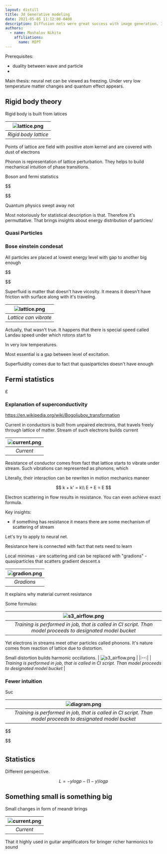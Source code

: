 ```yaml
---
layout: distill
title: 3d Generative modeling
date: 2021-05-05 11:12:00-0400  
description: Diffusion nets were great success with image generation. I'll make current  This overview will help you to formS
authors:
  - name: Mashalov Nikita  
    affiliations: 
      name: MIPT
---
```


Prerequisites:

- duality between wave and particle
-

Main thesis: neural net can be viewed as freezing. Under very low temperature matter changes and quantum effect appears. 

## Rigid body theory


Rigid body is built from latices

|![lattice.png](/assets/img/posts/quasi_particles/latice.excalidraw.png) |
|:--:|
| *Rigid body lattice* |

Points of lattice are field with positive atom kernel and are covered with dust of electrons

Phonon is representation of lattice perturbation. They helps to build mechanical intuition of phase transitions.




Boson and fermi statistics

$$
    
$$

Quantum physics swept away not


Most notoriously for statistical description is that. Therefore it's permuttative. That brings insights about energy distribution of particles/

### Quasi Particles

### Bose einstein condesat

All particles are placed at lowest energy level with gap to another big enough

$$

$$


Superfluid is matter that doesn't have vicosity. It means it doesn't have friction with surface along with it's traveling.

|![lattice.png](/assets/img/posts/quasi_particles/latice.excalidraw.png) |
|:--:|
| *Lattice can vibrate* |





Actually, that wasn't true. It happens that there is special speed called Landau speed under which rotons start to

In very low temperatures.

Most essential is a gap between level of excitation.





Superfluidity comes due to fact that quasiparticles doesn't have enough 


## Fermi statistics



£





### Explanation of superconductivity



https://en.wikipedia.org/wiki/Bogoliubov_transformation

Сurrent in conductors is built from unpaired electrons, that travels freely through lattice of matter. Stream of such electrons builds current


|![current.png](/assets/img/posts/quasi_particles/current.excalidraw.png) |
|:--:|
| *Current* |

Resistance of conductor comes from fact that lattice starts to vibrate under stream. Such vibrations can represented as phonons, which 

Literally, their interaction can be rewriten in motion mechanics maneer

$$
    k + k' = k\\
    E + E  = E
$$

Electron scattering in flow results in resistance. You can even achieve exact formula.

Key insights:
- if something has resistance it means there are some mechanism of scattering of stream
  
Let's try to apply to neural net.

Resistance here is connected with fact that nets need to learn

Local minimas - are scattering and can be replaced with "gradions" - quasiparticles that scatters gradient descent.s

|![gradion.png](/assets/img/posts/quasi_particles/gradions.excalidraw.png) |
|:--:|
| *Gradions* |


It explains why material current resistance

Some formulas:


| ![s3_airflow.png](/assets/img/posts/airflow_automation/architecture/model.excalidraw.png) |
|:--:|
| *Training is performed in job, that is called in CI script. Than model proceeds to designated model bucket* |

Yet electrons in streams meet other particles called phonons. It's nature comes from reaction of lattice due to distortion.

Small distortion builds harmonic occillations.
| ![s3_airflow.png](/assets/img/posts/airflow_automation/architecture/model.excalidraw.png) |
|:--:|
| *Training is performed in job, that is called in CI script. Than model proceeds to designated model bucket* |

### Fewer intuition

Suc

| ![diagram.png](/assets/img/posts/quasi_particles/diagram.excalidraw.png) |
|:--:|
| *Training is performed in job, that is called in CI script. Than model proceeds to designated model bucket* |



$$

$$

#

## Statistics

Different perspective.


$$
    L = - y log p - (1-y) log p
$$

## Something small is something big 

Small changes in form of meandr brings 

|![current.png](/assets/img/posts/quasi_particles/current.excalidraw.png) |
|:--:|
| *Current* |


That it highly used in guitar amplificators for bringer richer harmonics to sound
